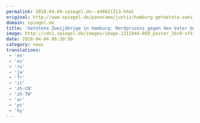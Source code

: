 ```yaml
---
permalink: 2018-04-04-spiegel.de--440821313.html
original: http://www.spiegel.de/panorama/justiz/hamburg-getoetete-zweijaehrige-prozess-gegen-sohail-a-beginnt-a-1201058.html#ref=rss
domain: spiegel.de
title: 'Getötete Zweijährige in Hamburg: Mordprozess gegen den Vater beginnt - SPIEGEL ONLINE - Panorama'
image: http://cdn1.spiegel.de/images/image-1211044-860_poster_16x9-sfkf-1211044.jpg
date: 2018-04-04 06:39:50
category: news
translations: 
 - 'en'
 - 'es'
 - 'ru'
 - 'ja'
 - 'fr'
 - 'it'
 - 'zh-CN'
 - 'zh-TW'
 - 'ar'
 - 'pt'
 - 'hy'
---
```


